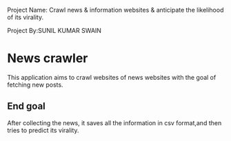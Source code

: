 Project Name: Crawl news & information websites & anticipate the likelihood of its virality. 

Project By:SUNIL KUMAR SWAIN

# News crawler

This application aims to crawl websites of news websites with the goal of fetching new posts. 

## End goal

After collecting the news, it saves all the information in csv format,and then tries to predict its virality.
